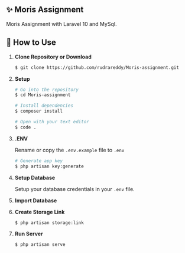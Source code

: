 ## ✨ Moris Assignment

Moris Assignment with Laravel 10 and MySql.


## 🚀 How to Use

1.  **Clone Repository or Download**

    ```bash
    $ git clone https://github.com/rudrareddy/Moris-assignment.git
    ```
1. **Setup**
    ```bash
    # Go into the repository
    $ cd Moris-assignment

    # Install dependencies
    $ composer install

    # Open with your text editor
    $ code .
    ```
1. **.ENV**

    Rename or copy the `.env.example` file to `.env`
    ```bash
    # Generate app key
    $ php artisan key:generate
    ```

1. **Setup Database**

    Setup your database credentials in your `.env` file.

1. **Import Database**


1. **Create Storage Link**

    ```bash
    $ php artisan storage:link
    ```
1. **Run Server**

    ```bash
    $ php artisan serve
    ```
